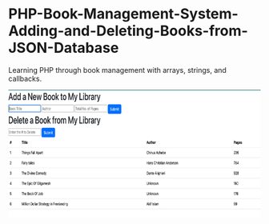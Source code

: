 # PHP-Book-Management-System-Adding-and-Deleting-Books-from-JSON-Database
Learning PHP through book management with arrays, strings, and callbacks.

<img src="DemoOutput.png" width=720 height=255 alt="Image Description" style="display: block; margin: 0 auto;">
